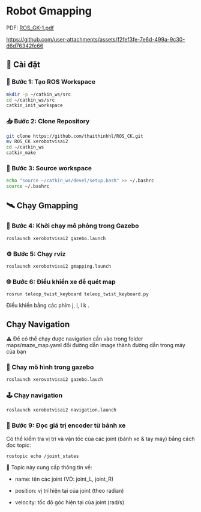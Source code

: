 
# Robot Gmapping

PDF: 
[ROS_GK-1.pdf](https://github.com/user-attachments/files/19553201/ROS_GK-1.pdf)





https://github.com/user-attachments/assets/f2fef3fe-7e6d-499a-9c30-d6d76342fc66






## 🚀 Cài đặt

### 🔧 Bước 1: Tạo ROS Workspace

```bash
mkdir -p ~/catkin_ws/src
cd ~/catkin_ws/src
catkin_init_workspace   
```

### 📥 Bước 2: Clone Repository

```bash
git clone https://github.com/thaithinhhl/ROS_CK.git
mv ROS_CK xerobotvisai2 
cd ~/catkin_ws
catkin_make
```

### 🧠 Bước 3: Source workspace

```bash
echo "source ~/catkin_ws/devel/setup.bash" >> ~/.bashrc
source ~/.bashrc
```
## 🛰️ Chạy Gmapping 

### 🎯 Bước 4: Khởi chạy mô phỏng trong Gazebo 

``` bash
roslaunch xerobotvisai2 gazebo.launch
```

### ⚙️ Bước 5: Chạy rviz
``` bash
roslaunch xerobotvisai2 gmapping.launch 
```

### 🌐 Bước 6: Điểu khiển xe để quét map
```
rosrun teleop_twist_keyboard teleop_twist_keyboard.py 
```


Điều khiển bẳng các phím j, i, l k .


## Chạy Navigation 
⚠️ Để có thể chạy được navigation cần vào trong folder maps/maze_map.yaml đổi đường dẫn image thành đường dẫn trong máy của bạn 


### 🧭 Chay mô hình trong gazebo

```bash
roslaunch xerovotvisai2 gazebo.lauch
```
### 🕹️  Chạy navigation

```bash
roslaunch xerobotvisai2 navigation.launch 
```

### 🧾 Bước 9: Đọc giá trị encoder từ bánh xe

Có thể kiểm tra vị trí và vận tốc của các joint (bánh xe & tay máy) bằng cách đọc topic:

```bash
rostopic echo /joint_states
```
📌 Topic này cung cấp thông tin về:

  - name: tên các joint (VD: joint_L, joint_R)

  - position: vị trí hiện tại của joint (theo radian)

  - velocity: tốc độ góc hiện tại của joint (rad/s)

